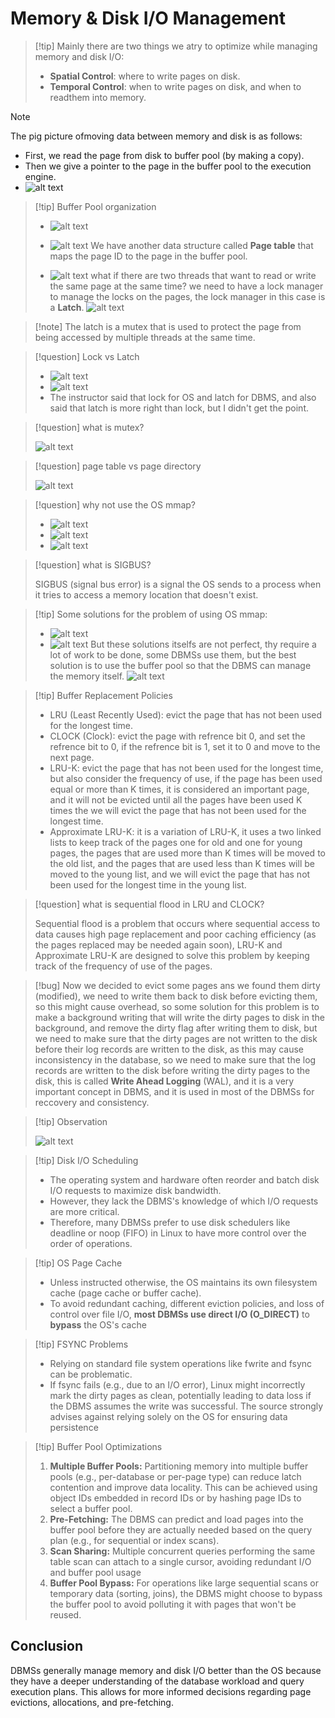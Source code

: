 # Memory & Disk I/O Management

> [!tip] Mainly there are two things we atry to optimize while managing memory and disk I/O:
>
> - **Spatial Control**: where to write pages on disk.
> - **Temporal Control**: when to write pages on disk, and when to readthem into memory.

> [!note]
>
> The pig picture ofmoving data between memory and disk is as follows:
>
> - First, we read the page from disk to buffer pool (by making a copy).
> - Then we give a pointer to the page in the buffer pool to the execution engine.
> - ![alt text](image-50.png)

> [!tip] Buffer Pool organization
>
> - ![alt text](image-51.png)
> - ![alt text](image-52.png)
>   We have another data structure called **Page table** that maps the page ID to the page in the buffer pool.
>
> - ![alt text](image-53.png)
>   what if there are two threads that want to read or write the same page at the same time? we need to have a lock manager to manage the locks on the pages, the lock manager in this case is a **Latch**.
>   ![alt text](image-54.png)

> [!note] The latch is a mutex that is used to protect the page from being accessed by multiple threads at the same time.

> [!question] Lock vs Latch
>
> - ![alt text](image-55.png)
> - ![alt text](image-56.png)
> - The instructor said that lock for OS and latch for DBMS, and also said that latch is more right than lock, but I didn't get the point.

> [!question] what is mutex?
>
> ![alt text](image-57.png)

> [!question] page table vs page directory
>
> ![alt text](image-58.png)

> [!question] why not use the OS mmap?
>
> - ![alt text](image-59.png)
> - ![alt text](image-60.png)
> - ![alt text](image-61.png)

> [!question] what is SIGBUS?
>
> SIGBUS (signal bus error) is a signal the OS sends to a process when it tries to access a memory location that doesn't exist.

> [!tip] Some solutions for the problem of using OS mmap:
>
> - ![alt text](image-62.png)
> - ![alt text](image-63.png)
>   But these solutions itselfs are not perfect, thy require a lot of work to be done, some DBMSs use them, but the best solution is to use the buffer pool so that the DBMS can manage the memory itself.
>   ![alt text](image-64.png)

> [!tip] Buffer Replacement Policies
>
> - LRU (Least Recently Used): evict the page that has not been used for the longest time.
> - CLOCK (Clock): evict the page with refrence bit 0, and set the refrence bit to 0, if the refrence bit is 1, set it to 0 and move to the next page.
> - LRU-K: evict the page that has not been used for the longest time, but also consider the frequency of use, if the page has been used equal or more than K times, it is considered an important page, and it will not be evicted until all the pages have been used K times the we will evict the page that has not been used for the longest time.
> - Approximate LRU-K: it is a variation of LRU-K, it uses a two linked lists to keep track of the pages one for old and one for young pages, the pages that are used more than K times will be moved to the old list, and the pages that are used less than K times will be moved to the young list, and we will evict the page that has not been used for the longest time in the young list.

> [!question] what is sequential flood in LRU and CLOCK?
>
> Sequential flood is a problem that occurs where sequential access to data causes high page replacement and poor caching efficiency (as the pages replaced may be needed again soon), LRU-K and Approximate LRU-K are designed to solve this problem by keeping track of the frequency of use of the pages.

> [!bug] Now we decided to evict some pages ans we found them dirty (modified), we need to write them back to disk before evicting them, so this might cause overhead, so some solution for this problem is to make a background writing that will write the dirty pages to disk in the background, and remove the dirty flag after writing them to disk, but we need to make sure that the dirty pages are not written to the disk before their log records are written to the disk, as this may cause inconsistency in the database, so we need to make sure that the log records are written to the disk before writing the dirty pages to the disk, this is called **Write Ahead Logging** (WAL), and it is a very important concept in DBMS, and it is used in most of the DBMSs for reccovery and consistency.

> [!tip] Observation
>
> ![alt text](image-65.png)

> [!tip] Disk I/O Scheduling
>
> - The operating system and hardware often reorder and batch disk I/O requests to maximize disk bandwidth.
> - However, they lack the DBMS's knowledge of which I/O requests are more critical.
> - Therefore, many DBMSs prefer to use disk schedulers like deadline or noop (FIFO) in Linux to have more control over the order of operations.

> [!tip] OS Page Cache
>
> - Unless instructed otherwise, the OS maintains its own filesystem cache (page cache or buffer cache).
> - To avoid redundant caching, different eviction policies, and loss of control over file I/O, **most DBMSs use direct I/O (O_DIRECT)** to **bypass** the OS's cache

> [!tip] FSYNC Problems
>
> - Relying on standard file system operations like fwrite and fsync can be problematic.
> - If fsync fails (e.g., due to an I/O error), Linux might incorrectly mark the dirty pages as clean, potentially leading to data loss if the DBMS assumes the write was successful. The source strongly advises against relying solely on the OS for ensuring data persistence

> [!tip] Buffer Pool Optimizations
>
> 1. **Multiple Buffer Pools:** Partitioning memory into multiple buffer pools (e.g., per-database or per-page type) can reduce latch contention and improve data locality. This can be achieved using object IDs embedded in record IDs or by hashing page IDs to select a buffer pool.
> 1. **Pre-Fetching:** The DBMS can predict and load pages into the buffer pool before they are actually needed based on the query plan (e.g., for sequential or index scans).
> 1. **Scan Sharing:** Multiple concurrent queries performing the same table scan can attach to a single cursor, avoiding redundant I/O and buffer pool usage
> 1. **Buffer Pool Bypass:** For operations like large sequential scans or temporary data (sorting, joins), the DBMS might choose to bypass the buffer pool to avoid polluting it with pages that won't be reused.

## Conclusion

DBMSs generally manage memory and disk I/O better than the OS because they have a deeper understanding of the database workload and query execution plans. This allows for more informed decisions regarding page evictions, allocations, and pre-fetching.
